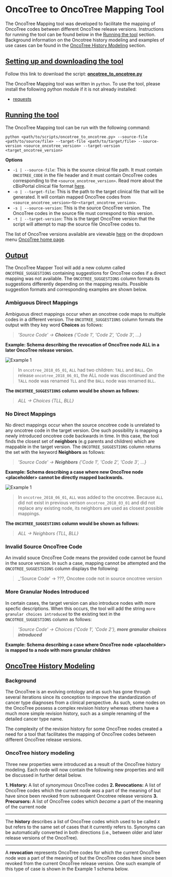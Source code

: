 # OncoTree to OncoTree Mapping Tool

The OncoTree Mapping tool was developed to facilitate the mapping of OncoTree codes between different OncoTree release versions. Instructions for running the tool can be found below in the [Running the tool](#running-the-tool) section. Background information on the Oncotree history modeling and examples of use cases can be found in the [OncoTree History Modeling](#oncotree-history-modeling) section.

## [Setting up and downloading the tool](#setting-up-and-downloading-the-tool)

Follow this link to download the script: [**oncotree_to_oncotree.py**](http://oncotree.mskcc.org/downloads/oncotree_to_oncotree.py)

The OncoTree Mapping tool was written in `python`. To use the tool, please install the following python module if it is not already installed:

- [requests](http://docs.python-requests.org/en/v2.7.0/user/install/)


## [Running the tool](#running-the-tool)

The OncoTree Mapping tool can be run with the following command:


```
python <path/to/scripts/oncotree_to_oncotree.py> --source-file <path/to/source/file> --target-file <path/to/target/file> --source-version <source_oncotree_version> --target-version <target_oncotree_version>
```

**Options**
- `-i | --source-file`: This is the source clinical file path. It must contain `ONCOTREE_CODE` in the file header and it must contain OncoTree codes corresponding to the `<source_oncotree_version>`. Read more about the cBioPortal clinical file format [here](https://docs.cbioportal.org/5.1-data-loading/data-loading/file-formats#clinical-data).
- `-o | --target-file`: This is the path to the target clinical file that will be generated. It will contain mapped OncoTree codes from `<source_oncotree_version>`-to-`<target_oncotree_version>`.
- `-s | --source-version`: This is the source OncoTree version. The OncoTree codes in the source file must correspond to this version.
- `-t | --target-version`: This is the target OncoTree version that the script will attempt to map the source file OncoTree codes to.

The list of OncoTree versions available are viewable [here](http://oncotree.mskcc.org/api/versions) on the dropdown menu [OncoTree home page](http://oncotree.mskcc.org/#/home).

## [Output](#output)

 The OncoTree Mapper Tool will add a new column called `ONCOTREE_SUGGESTIONS` containing suggestions for OncoTree codes if a direct mapping was not available. The `ONCOTREE_SUGGESTIONS` column formats its suggestions differently depending on the mapping results. Possible suggestion formats and corresponding examples are shown below.
 
 ### Ambiguous Direct Mappings 
 Ambiguous direct mappings occur when an oncotree code maps to multiple codes in a different version. The `ONCOTREE_SUGGESTIONS` column formats the output with they key word **Choices** as follows:
 
 > _'Source Code' -> **Choices** {'Code 1', 'Code 2', 'Code 3', ...}_  
 
 **Example: Schema describing the revocation of OncoTree node ALL in a later OncoTree release version.**

![Example 1](http://oncotree.mskcc.org/images/example_1.png)

> In `oncotree_2018_05_01`, `ALL` had two children: `TALL` and `BALL`. On release `oncotree_2018_06_01`, the ALL node was discontinued and the `TALL` node was renamed `TLL` and the `BALL` node was renamed `BLL`. 

**The `ONCOTREE_SUGGESTIONS` column would be shown as follows:**  

> _ALL -> Choices {TLL, BLL}_
  
### No Direct Mappings   
 No direct mappings occur when the source oncotree code is unrelated to any oncotree code in  the target version. One such possibility is mapping a newly introduced oncotree code backwards in time. In this case, the tool finds the closest set of **neighbors** (e.g parents and children) which are mappable in the target version. The `ONCOTREE_SUGGESTIONS` column returns the set with the keyword **Neighbors** as follows:  
 
 > _'Source Code' -> **Neighbors** {'Code 1', 'Code 2', 'Code 3', ...}_  
 
 **Example: Schema describing a case where new OncoTree node <__placeholder__> cannot be directly mapped backwards.**

![Example 1](http://oncotree.mskcc.org/images/example_1.png)

> In `oncotree_2018_06_01`, `ALL` was added to the oncotree. Because `ALL` did not exist in previous verison `oncotree_2018_03_01` and did not replace any existing node, its neighbors are used as closest possible mappings.

**The `ONCOTREE_SUGGESTIONS` column would be shown as follows:**  

> _ALL -> Neighbors {TLL, BLL}_

### Invalid Source OncoTree Code  
 An invalid souce OncoTree Code means the provided code cannot be found in the source version. In such a case, mapping cannot be attempted and the `ONCOTREE_SUGGESTSIONS` column displays the following:  
 
 > _'Source Code' -> ???, Oncotee code not in source oncotree version 
 
### More Granular Nodes Introduced
In certain cases, the target version can also introduce nodes with more specfic descriptions. When this occurs, the tool will add the string `more granular choices introduced` to the existing text in the `ONCOTREE_SUGGESTIONS` column as follows:  
  
> _'Source Code' -> Choices {'Code 1', 'Code 2'}, **more granular choices introduced**_

 **Example: Schema describing a case where OncoTree node <__placeholder__> is mapped to a node with more granular children**


## [OncoTree History Modeling](#oncotree-history-modeling)

### Background

The OncoTree is an evolving ontology and as such has gone through several iterations since its conception to improve the standardization of cancer type diagnoses from a clinical perspective. As such, some nodes on the OncoTree possess a complex revision history whereas others have a much more simple revision history, such as a simple renaming of the detailed cancer type name.

The complexity of the revision history for some OncoTree nodes created a need for a tool that facilitates the mapping of OncoTree codes between different OncoTree release versions.

### OncoTree history modeling

Three new properties were introduced as a result of the OncoTree history modeling. Each node will now contain the following new properties and will be discussed in further detail below.

**1. History:** A list of _synonymous_  OncoTree codes
**2. Revocations:** A list of OncoTree codes which the current node _was_ a part of the meaning of but have since been revoked from subsequent Oncotree release versions
**3. Precursors:** A list of OncoTree codes which _became_ a part of the meaning of the current node

***

The **history** describes a list of OncoTree codes which used to be called `X` but refers to the same set of cases that it currently refers to. Synonyms can be automatically converted in both directions (i.e., between older and later release versions of the OncoTree).

***

A **revocation** represents OncoTree codes for which the current OncoTree node _was_ a part of the meaning of but the OncoTree codes have since been revoked from the current OncoTree release version. One such example of this type of case is shown in the Example 1 schema below.

